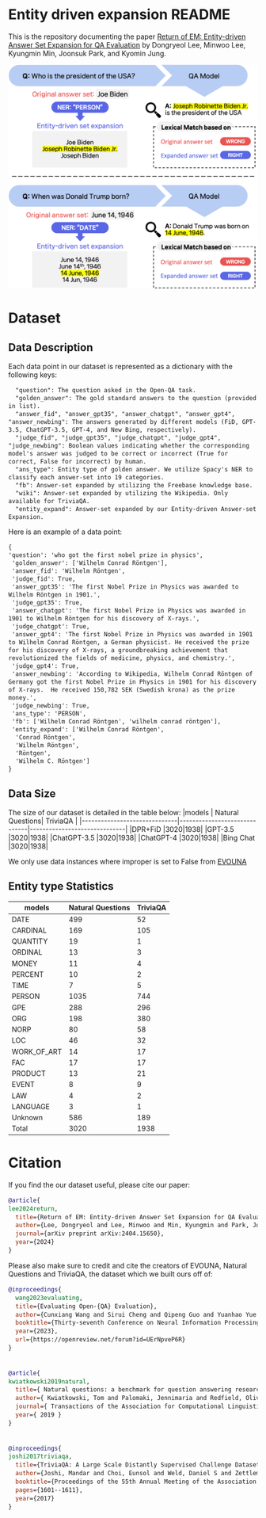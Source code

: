# Entity driven expansion README

This is the repository documenting the paper
[Return of EM: Entity-driven Answer Set Expansion for QA Evaluation](https://arxiv.org/abs/2404.15650)
by Dongryeol Lee, Minwoo Lee, Kyungmin Min, Joonsuk Park, and Kyomin Jung.

![Main Figure](image/figure.png)

# Dataset
## Data Description
  Each data point in our dataset is represented as a dictionary with the following keys:
```
  "question": The question asked in the Open-QA task.
  "golden_answer": The gold standard answers to the question (provided in list). 
  "answer_fid", "answer_gpt35", "answer_chatgpt", "answer_gpt4", "answer_newbing": The answers generated by different models (FiD, GPT-3.5, ChatGPT-3.5, GPT-4, and New Bing, respectively).
  "judge_fid", "judge_gpt35", "judge_chatgpt", "judge_gpt4", "judge_newbing": Boolean values indicating whether the corresponding model's answer was judged to be correct or incorrect (True for correct, False for incorrect) by human.
  "ans_type": Entity type of golden answer. We utilize Spacy's NER to classify each answer-set into 19 categories.
  "fb": Answer-set expanded by utilizing the Freebase knowledge base.
  "wiki": Answer-set expanded by utilizing the Wikipedia. Only available for TriviaQA.
  "entity_expand": Answer-set expanded by our Entity-driven Answer-set Expansion.
```

  Here is an example of a data point:
```
{
'question': 'who got the first nobel prize in physics',
 'golden_answer': ['Wilhelm Conrad Röntgen'],
 'answer_fid': 'Wilhelm Röntgen',
 'judge_fid': True,
 'answer_gpt35': 'The first Nobel Prize in Physics was awarded to Wilhelm Röntgen in 1901.',
 'judge_gpt35': True,
 'answer_chatgpt': 'The first Nobel Prize in Physics was awarded in 1901 to Wilhelm Röntgen for his discovery of X-rays.',
 'judge_chatgpt': True,
 'answer_gpt4': 'The first Nobel Prize in Physics was awarded in 1901 to Wilhelm Conrad Röntgen, a German physicist. He received the prize for his discovery of X-rays, a groundbreaking achievement that revolutionized the fields of medicine, physics, and chemistry.',
 'judge_gpt4': True,
 'answer_newbing': 'According to Wikipedia, Wilhelm Conrad Röntgen of Germany got the first Nobel Prize in Physics in 1901 for his discovery of X-rays.  He received 150,782 SEK (Swedish krona) as the prize money.',
 'judge_newbing': True,
 'ans_type': 'PERSON',
 'fb': ['Wilhelm Conrad Röntgen', 'wilhelm conrad röntgen'],
 'entity_expand': ['Wilhelm Conrad Röntgen',
  'Conrad Röntgen',
  'Wilhelm Röntgen',
  'Röntgen',
  'Wilhelm C. Röntgen']
}
```

## Data Size
The size of our dataset is detailed in the table below:
 |models | Natural Questions| TriviaQA |
 |------------------------------|------------------------------|------------------------------|
 |DPR+FiD |3020|1938|
 |GPT-3.5 |3020|1938|
 |ChatGPT-3.5 |3020|1938|
 |ChatGPT-4 |3020|1938|
 |Bing Chat |3020|1938|

We only use data instances where improper is set to False from [EVOUNA](https://proceedings.neurips.cc/paper_files/paper/2023/file/f323d594aa5d2c68154433a131c07959-Paper-Datasets_and_Benchmarks.pdf)

## Entity type Statistics 
|models | Natural Questions| TriviaQA |
 |------------------------------|------------------------------|------------------------------|
 |DATE |499|52|
 |CARDINAL |169|105|
 |QUANTITY |19|1|
 |ORDINAL |13|3|
 |MONEY |11|4|
 |PERCENT |10|2|
 |TIME |7|5|
 |PERSON |1035|744|
 |GPE |288|296|
 |ORG |198|380|
 |NORP |80|58|
 |LOC |46|32|
 |WORK_OF_ART |14|17|
 |FAC |17|17|
 |PRODUCT |13|21|
 |EVENT |8|9|
 |LAW |4|2|
 |LANGUAGE |3|1 |
 |Unknown |586|189|
 |Total |3020|1938|

 # Citation

 If you find the our dataset useful, please cite our paper:
```bibtex
@article{
lee2024return,
  title={Return of EM: Entity-driven Answer Set Expansion for QA Evaluation},
  author={Lee, Dongryeol and Lee, Minwoo and Min, Kyungmin and Park, Joonsuk and Jung, Kyomin},
  journal={arXiv preprint arXiv:2404.15650},
  year={2024}
}
```

Please also make sure to credit and cite the creators of EVOUNA, Natural Questions and TriviaQA, the dataset which we built ours off of:
```bibtex
@inproceedings{
  wang2023evaluating,
  title={Evaluating Open-{QA} Evaluation},
  author={Cunxiang Wang and Sirui Cheng and Qipeng Guo and Yuanhao Yue and Bowen Ding and Zhikun Xu and Yidong Wang and Xiangkun Hu and Zheng Zhang and Yue Zhang},
  booktitle={Thirty-seventh Conference on Neural Information Processing Systems Datasets and Benchmarks Track},
  year={2023},
  url={https://openreview.net/forum?id=UErNpveP6R}
}


@article{
kwiatkowski2019natural,
  title={ Natural questions: a benchmark for question answering research},
  author={ Kwiatkowski, Tom and Palomaki, Jennimaria and Redfield, Olivia and Collins, Michael and Parikh, Ankur and Alberti, Chris and Epstein, Danielle and Polosukhin, Illia and Devlin, Jacob and Lee, Kenton and others },
  journal={ Transactions of the Association for Computational Linguistics },
  year={ 2019 }
}


@inproceedings{
joshi2017triviaqa,
  title={TriviaQA: A Large Scale Distantly Supervised Challenge Dataset for Reading Comprehension},
  author={Joshi, Mandar and Choi, Eunsol and Weld, Daniel S and Zettlemoyer, Luke},
  booktitle={Proceedings of the 55th Annual Meeting of the Association for Computational Linguistics (Volume 1: Long Papers)},
  pages={1601--1611},
  year={2017}
}
```

